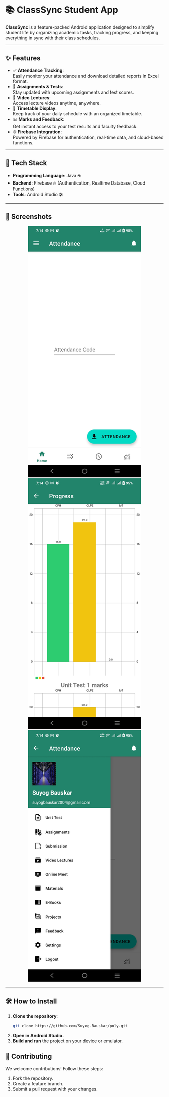 # 📚 **ClassSync Student App**  

**ClassSync** is a feature-packed Android application designed to simplify student life by organizing academic tasks, tracking progress, and keeping everything in sync with their class schedules.

---

## ✨ **Features**  

- ✅ **Attendance Tracking**:  
  Easily monitor your attendance and download detailed reports in Excel format.  
- 📝 **Assignments & Tests**:  
  Stay updated with upcoming assignments and test scores.  
- 🎥 **Video Lectures**:  
  Access lecture videos anytime, anywhere.  
- 📅 **Timetable Display**:  
  Keep track of your daily schedule with an organized timetable.  
- 📊 **Marks and Feedback**:  
  Get instant access to your test results and faculty feedback.  
- 🌐 **Firebase Integration**:  
  Powered by Firebase for authentication, real-time data, and cloud-based functions.

---

## 🚀 **Tech Stack**  

- **Programming Language**: Java ☕  
- **Backend**: Firebase 🔥 (Authentication, Realtime Database, Cloud Functions)  
- **Tools**: Android Studio 🛠️  

---

## 📱 **Screenshots**  

<p align="center">
  <img src="Atten_Materials/Screenshot_20241122_191431.jpg" width="360" height="800">
  <img src="Atten_Materials/Screenshot_20241122_191441.jpg" width="360" height="800">
  <img src="Atten_Materials/Screenshot_20241122_191448.jpg" width="360" height="800">
</p>

---

## 🛠️ **How to Install**  

1. **Clone the repository**:  
   ```bash
   git clone https://github.com/Suyog-Bauskar/poly.git
2. **Open in Android Studio.**
3. **Build and run** the project on your device or emulator.

## 🤝 **Contributing**
We welcome contributions! Follow these steps:

1. Fork the repository.
2. Create a feature branch.
3. Submit a pull request with your changes.
